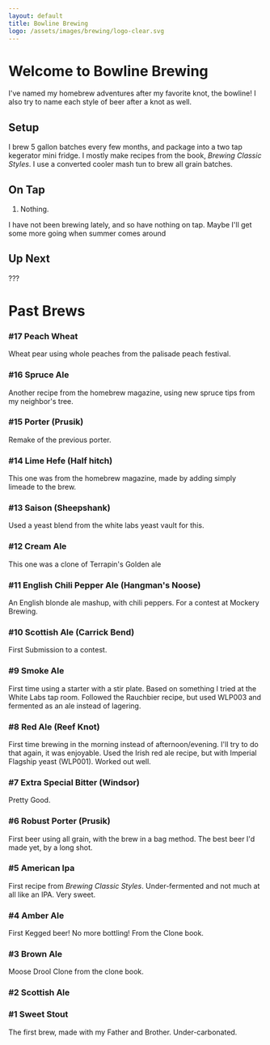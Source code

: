 ```yaml
---
layout: default
title: Bowline Brewing
logo: /assets/images/brewing/logo-clear.svg
---
```


# Welcome to Bowline Brewing

I've named my homebrew adventures after my favorite knot, the bowline!
I also try to name each style of beer after a knot as well.

## Setup

I brew 5 gallon batches every few months, and package into a two tap kegerator mini fridge. I mostly make recipes from the book, _Brewing Classic Styles_.
I use a converted cooler mash tun to brew all grain batches.

## On Tap

1. Nothing.

I have not been brewing lately, and so have nothing on tap. Maybe I'll get some more going when summer comes around

## Up Next

???

# Past Brews

### #17 Peach Wheat
Wheat pear using whole peaches from the palisade peach festival.

### #16 Spruce Ale
Another recipe from the homebrew magazine, using new spruce tips from my neighbor's tree.

### #15 Porter (Prusik)
Remake of the previous porter.

### #14 Lime Hefe (Half hitch)
This one was from the homebrew magazine, made by adding simply limeade to the brew.

### #13 Saison (Sheepshank)
Used a yeast blend from the white labs yeast vault for this.

### #12 Cream Ale
This one was a clone of Terrapin's Golden ale

### #11 English Chili Pepper Ale (Hangman's Noose)
An English blonde ale mashup, with chili peppers. For a contest at Mockery Brewing.

### #10 Scottish Ale (Carrick Bend)
First Submission to a contest.

### #9 Smoke Ale
First time using a starter with a stir plate. Based on something I tried at the White Labs tap room. Followed the Rauchbier recipe, but used WLP003 and fermented as an ale instead of lagering.

### #8 Red Ale (Reef Knot)
First time brewing in the morning instead of afternoon/evening. I'll try to do that again, it was enjoyable.
Used the Irish red ale recipe, but with Imperial Flagship yeast (WLP001). Worked out well.

### #7 Extra Special Bitter (Windsor)
Pretty Good.

### #6 Robust Porter (Prusik)
First beer using all grain, with the brew in a bag method.
The best beer I'd made yet, by a long shot.

### #5 American Ipa
First recipe from _Brewing Classic Styles_. Under-fermented and not much at all like an IPA. Very sweet.

### #4 Amber Ale
First Kegged beer! No more bottling!
From the Clone book.

### #3 Brown Ale
Moose Drool Clone from the clone book.

### #2 Scottish Ale

### #1 Sweet Stout
The first brew, made with my Father and Brother. Under-carbonated.
